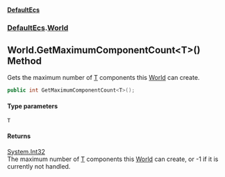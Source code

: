 #### [DefaultEcs](./index.md 'index')
### [DefaultEcs](./DefaultEcs.md 'DefaultEcs').[World](./DefaultEcs-World.md 'DefaultEcs.World')
## World.GetMaximumComponentCount&lt;T&gt;() Method
Gets the maximum number of [T](#DefaultEcs-World-GetMaximumComponentCount-T-()-T 'DefaultEcs.World.GetMaximumComponentCount&lt;T&gt;().T') components this [World](./DefaultEcs-World.md 'DefaultEcs.World') can create.  
```C#
public int GetMaximumComponentCount<T>();
```
#### Type parameters
<a name='DefaultEcs-World-GetMaximumComponentCount-T-()-T'></a>
`T`  
  
  
#### Returns
[System.Int32](https://docs.microsoft.com/en-us/dotnet/api/System.Int32 'System.Int32')  
The maximum number of [T](#DefaultEcs-World-GetMaximumComponentCount-T-()-T 'DefaultEcs.World.GetMaximumComponentCount&lt;T&gt;().T') components this [World](./DefaultEcs-World.md 'DefaultEcs.World') can create, or -1 if it is currently not handled.  

